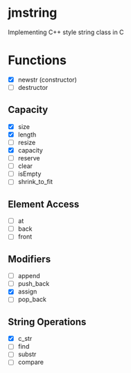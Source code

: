 # jmstring
Implementing C++ style string class in C

# Functions
- [x] newstr (constructor)
- [ ] destructor
## Capacity 
- [x] size
- [x] length
- [ ] resize
- [x] capacity
- [ ] reserve
- [ ] clear
- [ ] isEmpty
- [ ] shrink_to_fit

## Element Access
- [ ] at
- [ ] back
- [ ] front

## Modifiers
- [ ] append
- [ ] push_back
- [x] assign
- [ ] pop_back

## String Operations
- [x] c_str
- [ ] find
- [ ] substr
- [ ] compare
